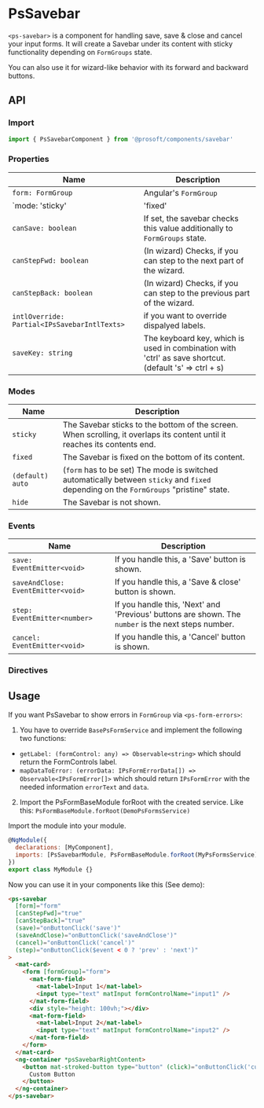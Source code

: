 # PsSavebar
`<ps-savebar>` is a component for handling save, save & close and cancel your input forms. It will create a Savebar under its content with sticky functionality depending on `FormGroups` state.

You can also use it for wizard-like behavior with its forward and backward buttons.

## API
### Import
```javascript
import { PsSavebarComponent } from '@prosoft/components/savebar'
```

### Properties
| Name                                               | Description
| -------------------------------------------------- | -------------
| `form: FormGroup`                                  | Angular's `FormGroup`
| `mode: 'sticky' | 'fixed' | 'auto' | 'hide'`       | Sets the mode of the Savebar.
| `canSave: boolean`                                 | If set, the savebar checks this value additionally to `FormGroups` state.
| `canStepFwd: boolean`                              | (In wizard) Checks, if you can step to the next part of the wizard.
| `canStepBack: boolean`                             | (In wizard) Checks, if you can step to the previous part of the wizard.
| `intlOverride: Partial<IPsSavebarIntlTexts>`       | if you want to override dispalyed labels.
| `saveKey: string`                                  | The keyboard key, which is used in combination with 'ctrl' as save shortcut. (default 's' => ctrl + s)

### Modes
| Name               | Description
| -----------------  | -------------
| `sticky`           | The Savebar sticks to the bottom of the screen. When scrolling, it overlaps its content until it reaches its contents end.
| `fixed`            | The Savebar is fixed on the bottom of its content.
| `(default) auto`             | (`form` has to be set) The mode is switched automatically between `sticky` and `fixed` depending on the `FormGroups` "pristine" state.
| `hide`             | The Savebar is not shown.

### Events
| Name               | Description
| -----------------  | -------------
| `save: EventEmitter<void>`             | If you handle this, a 'Save' button is shown.
| `saveAndClose: EventEmitter<void>`     | If you handle this, a 'Save & close' button is shown.
| `step: EventEmitter<number>`           | If you handle this, 'Next' and 'Previous' buttons are shown. The `number` is the next steps number.
| `cancel: EventEmitter<void>`           | If you handle this, a 'Cancel' button is shown.

### Directives


## Usage
If you want PsSavebar to show errors in `FormGroup` via `<ps-form-errors>`:

<!--TODO put this into a seperate file-->
1. You have to override `BasePsFormService` and implement the following two functions:
* `getLabel: (formControl: any) => Observable<string>` which should return the FormControls label.
* `mapDataToError: (errorData: IPsFormErrorData[]) => Observable<IPsFormError[]>` which should return `IPsFormError` with the needed information `errorText` and `data`.

2. Import the PsFormBaseModule forRoot with the created service. Like this:
`PsFormBaseModule.forRoot(DemoPsFormsService)`

Import the module into your module. 

```javascript
@NgModule({
  declarations: [MyComponent],
  imports: [PsSavebarModule, PsFormBaseModule.forRoot(MyPsFormsService)]
})
export class MyModule {}
```

Now you can use it in your components like this (See demo):

```html
<ps-savebar
  [form]="form"
  [canStepFwd]="true"
  [canStepBack]="true"
  (save)="onButtonClick('save')"
  (saveAndClose)="onButtonClick('saveAndClose')"
  (cancel)="onButtonClick('cancel')"
  (step)="onButtonClick($event < 0 ? 'prev' : 'next')"
>
  <mat-card>
    <form [formGroup]="form">
      <mat-form-field>
        <mat-label>Input 1</mat-label>
        <input type="text" matInput formControlName="input1" />
      </mat-form-field>
      <div style="height: 100vh;"></div>
      <mat-form-field>
        <mat-label>Input 2</mat-label>
        <input type="text" matInput formControlName="input2" />
      </mat-form-field>
    </form>
  </mat-card>
  <ng-container *psSavebarRightContent>
    <button mat-stroked-button type="button" (click)="onButtonClick('custom')">
      Custom Button
    </button>
  </ng-container>
</ps-savebar>
```
